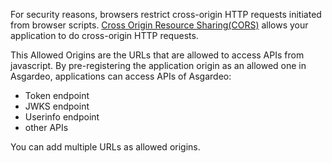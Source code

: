 For security reasons, browsers restrict cross-origin HTTP requests initiated from browser scripts. [Cross Origin Resource Sharing(CORS)](https://developer.mozilla.org/en-US/docs/Web/HTTP/CORS) allows your application to do cross-origin HTTP requests. 

This Allowed Origins are the URLs that are allowed to access APIs from javascript. By pre-registering the application origin as an allowed one in Asgardeo, applications can access APIs of Asgardeo:
 - Token endpoint
 - JWKS endpoint
 - Userinfo endpoint
 - other APIs

You can add multiple URLs as allowed origins.
